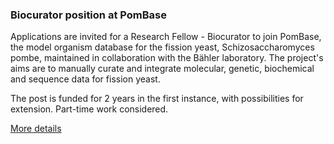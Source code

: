 ### Biocurator position at PomBase
<!-- pombase_flags: frontpage -->
<!-- newsfeed_thumbnail: pombase-logo-32x32px.png -->

Applications are invited for a Research Fellow - Biocurator to join
PomBase, the model organism database for the fission yeast,
Schizosaccharomyces pombe, maintained in collaboration with the Bähler
laboratory. The project's aims are to manually curate and integrate
molecular, genetic, biochemical and sequence data for fission yeast.

The post is funded for 2 years in the first instance, with
possibilities for extension. Part-time work considered.

[More details](https://atsv7.wcn.co.uk/search_engine/jobs.cgi?amNvZGU9MTg4MTExMCZ2dF90ZW1wbGF0ZT05NjUmb3duZXI9NTA0MTE3OCZvd25lcnR5cGU9ZmFpciZicmFuZF9pZD0wJmpvYl9yZWZfY29kZT0xODgxMTEwJnBvc3RpbmdfY29kZT0yMjQ%3D&jcode=1881110&vt_template=965&owner=5041178&ownertype=fair&brand_id=0&job_ref_code=1881110&posting_code=224)
